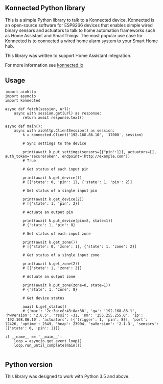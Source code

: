 ## Konnected Python library

This is a simple Python library to talk to a Konnected device. Konnected is an open-source software for ESP8266 devices
that enables simple wired binary sensors and actuators to talk to home automation frameworks such as Home Assistant and
SmartThings. The most popular use case for Konnected is to connected a wired home alarm system to your Smart Home hub.

This library was written to support Home Assistant integration.

For more information see [konnected.io](https://konnected.io)

## Usage

```
import aiohttp
import asyncio
import konnected

async def fetch(session, url):
    async with session.get(url) as response:
        return await response.text()

async def main():
    async with aiohttp.ClientSession() as session:
        k = konnected.Client('192.168.86.10', '17000', session)

        # Sync settings to the device

        print(await k.put_settings(sensors=[{"pin":1}], actuators=[], auth_token='secureToken', endpoint='http://example.com'))
        # True

        # Get status of each input pin

        print(await k.get_device())  
        # [{'state': 0, 'pin': 1}, {'state': 1, 'pin': 2}]

        # Get status of a single input pin

        print(await k.get_device(2))
        # [{'state': 1, 'pin': 2}]

        # Actuate an output pin

        print(await k.put_device(pin=8, state=1))
        # {'state': 1, 'pin': 8}

        # Get status of each input zone

        print(await k.get_zone())  
        # [{'state': 0, 'zone': 1}, {'state': 1, 'zone': 2}]

        # Get status of a single input zone

        print(await k.get_zone(2))
        # [{'state': 1, 'zone': 2}]

        # Actuate an output zone

        print(await k.put_zone(zone=8, state=1))
        # {'state': 1, 'zone': 8}

        # Get device status

        await k.get_status()
        # {'mac': '2c:3a:e8:43:8a:38', 'gw': '192.168.86.1', 'hwVersion': '2.0.5', 'rssi': -31, 'nm': '255.255.255.0', 'ip': '192.168.86.10', 'actuators': [{'trigger': 1, 'pin': 8}], 'port': 12426, 'uptime': 2349, 'heap': 23904, 'swVersion': '2.1.3', 'sensors': [{'state': 0, 'pin': 1}]}

if __name__ == '__main__':
    loop = asyncio.get_event_loop()
    loop.run_until_complete(main())
 
```

## Python version

This library was designed to work with Python 3.5 and above.